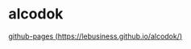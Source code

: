 # alcodok

[github-pages (https://lebusiness.github.io/alcodok/)](https://lebusiness.github.io/alcodok/)
